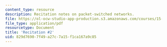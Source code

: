 ```yaml
---
content_type: resource
description: Recitation notes on packet-switched networks.
file: https://ol-ocw-studio-app-production.s3.amazonaws.com/courses/15-020-competition-in-telecommunications-fall-2003/829d76907f49a27c7a15f1ca167a9c85_rec2.pdf
file_type: application/pdf
resourcetype: Document
title: 'Recitation #2'
uid: 829d7690-7f49-a27c-7a15-f1ca167a9c85
---
```

